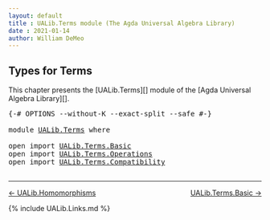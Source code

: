 ```yaml
---
layout: default
title : UALib.Terms module (The Agda Universal Algebra Library)
date : 2021-01-14
author: William DeMeo
---
```


## <a id="types-for-terms">Types for Terms</a>

This chapter presents the [UALib.Terms][] module of the [Agda Universal Algebra Library][].

<pre class="Agda">
<a id="284" class="Symbol">{-#</a> <a id="288" class="Keyword">OPTIONS</a> <a id="296" class="Pragma">--without-K</a> <a id="308" class="Pragma">--exact-split</a> <a id="322" class="Pragma">--safe</a> <a id="329" class="Symbol">#-}</a>

<a id="334" class="Keyword">module</a> <a id="341" href="UALib.Terms.html" class="Module">UALib.Terms</a> <a id="353" class="Keyword">where</a>

<a id="360" class="Keyword">open</a> <a id="365" class="Keyword">import</a> <a id="372" href="UALib.Terms.Basic.html" class="Module">UALib.Terms.Basic</a>
<a id="390" class="Keyword">open</a> <a id="395" class="Keyword">import</a> <a id="402" href="UALib.Terms.Operations.html" class="Module">UALib.Terms.Operations</a>
<a id="425" class="Keyword">open</a> <a id="430" class="Keyword">import</a> <a id="437" href="UALib.Terms.Compatibility.html" class="Module">UALib.Terms.Compatibility</a>

</pre>

-------------------------------------

[← UALib.Homomorphisms](UALib.Homomorphisms.html)
<span style="float:right;">[UALib.Terms.Basic →](UALib.Terms.Basic.html)</span>

{% include UALib.Links.md %}
